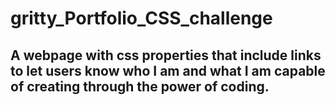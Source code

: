 # gritty_Portfolio_CSS_challenge

## A webpage with css properties that include links to let users know who I am and what I am capable of creating through the power of coding.
